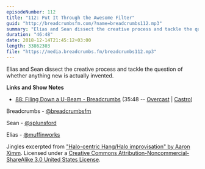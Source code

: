```yaml
---
episodeNumber: 112
title: "112: Put It Through the Awesome Filter"
guid: "http://breadcrumbsfm.com/?name=breadcrumbs112.mp3"
summary: "Elias and Sean dissect the creative process and tackle the question of whether anything new is actually invented."
duration: "46:48"
date: 2018-12-14T21:45:12+03:00
length: 33862303
file: "https://media.breadcrumbs.fm/breadcrumbs112.mp3"
---
```

Elias and Sean dissect the creative process and tackle the question of whether anything new is actually invented.

**Links and Show Notes**
- [88: Filing Down a U-Beam - Breadcrumbs](http://breadcrumbsfm.com/?name=breadcrumbs88.mp3) (35:48 -- [Overcast](https://overcast.fm/+LlypNqivo/35:48) | [Castro](https://castro.fm/episode/3qT2Nd#35:48))

Breadcrumbs - [@breadcrumbsfm](https://twitter.com/breadcrumbsfm)

Sean - [@splunsford](https://twitter.com/splunsford)

Elias - [@muffinworks](https://twitter.com/muffinworks)

Jingles excerpted from ["Halo-centric Hang/Halo improvisation" by Aaron Ximm](http://freemusicarchive.org/music/aaron_ximm/handpans_and_the_hang/). Licensed under a [Creative Commons Attribution-Noncommercial-ShareAlike 3.0 United States License](http://creativecommons.org/licenses/by-nc-sa/3.0/us/).